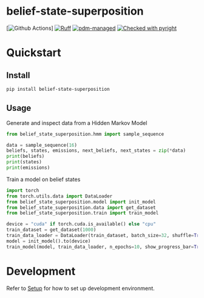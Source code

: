 # belief-state-superposition
[![Github Actions](https://github.com/dtch1997/belief-state-superposition/actions/workflows/tests.yaml/badge.svg)]
[![Ruff](https://img.shields.io/endpoint?url=https://raw.githubusercontent.com/astral-sh/ruff/main/assets/badge/v2.json)](https://github.com/astral-sh/ruff)
[![pdm-managed](https://img.shields.io/badge/pdm-managed-blueviolet)](https://pdm-project.org)
[![Checked with pyright](https://microsoft.github.io/pyright/img/pyright_badge.svg)](https://microsoft.github.io/pyright/)

# Quickstart


## Install
```bash
pip install belief-state-superposition
```

## Usage

Generate and inspect data from a Hidden Markov Model

```python
from belief_state_superposition.hmm import sample_sequence

data = sample_sequence(16)
beliefs, states, emissions, next_beliefs, next_states = zip(*data)
print(beliefs)
print(states)
print(emissions)
```

Train a model on belief states

```python
import torch 
from torch.utils.data import DataLoader
from belief_state_superposition.model import init_model
from belief_state_superposition.data import get_dataset
from belief_state_superposition.train import train_model

device = "cuda" if torch.cuda.is_available() else "cpu"
train_dataset = get_dataset(1000)
train_data_loader = DataLoader(train_dataset, batch_size=32, shuffle=True)
model = init_model().to(device)
train_model(model, train_data_loader, n_epochs=10, show_progress_bar=True, device = device)
```


# Development

Refer to [Setup](docs/setup.md) for how to set up development environment.
